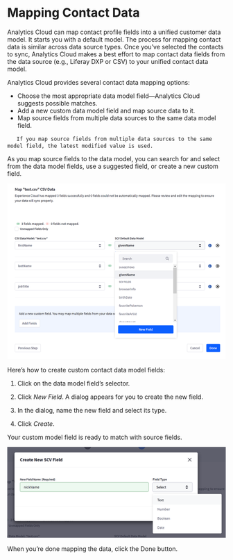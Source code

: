 # Mapping Contact Data

Analytics Cloud can map contact profile fields into a unified customer data model. It starts you with a default model. The process for mapping contact data is similar across data source types. Once you’ve selected the contacts to sync, Analytics Cloud makes a best effort to map contact data fields from the data source (e.g., Liferay DXP or CSV) to your unified contact data model.

Analytics Cloud provides several contact data mapping options:

* Choose the most appropriate data model field—Analytics Cloud suggests possible matches.
* Add a new custom data model field and map source data to it.
* Map source fields from multiple data sources to the same data model field.

```note::
   If you map source fields from multiple data sources to the same model field, the latest modified value is used.
```

As you map source fields to the data model, you can search for and select from the data model fields, use a suggested field, or create a new custom field.

![Analytics Cloud facilitates finding appropriate data model fields and offering suggestions.](mapping-contact-data/images/01.png)

Here’s how to create custom contact data model fields:

1. Click on the data model field’s selector.

1. Click *New Field*. A dialog appears for you to create the new field.

1. In the dialog, name the new field and select its type.

1. Click *Create*.

Your custom model field is ready to match with source fields.

![Creating a new model field.](mapping-contact-data/images/02.png)

When you’re done mapping the data, click the Done button.
